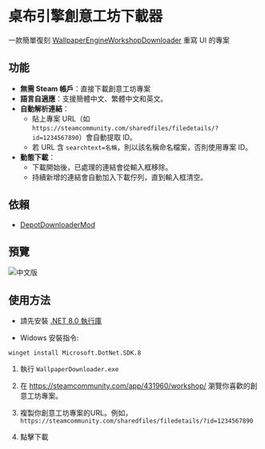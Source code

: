 # 桌布引擎創意工坊下載器

一款簡單復刻 [WallpaperEngineWorkshopDownloader](https://github.com/oureveryday/WallpaperEngineWorkshopDownloader) 重寫 UI 的專案

## 功能  

- **無需 Steam 帳戶**：直接下載創意工坊專案
- **語言自適應**：支援簡體中文、繁體中文和英文。
- **自動解析連結**：
  - 貼上專案 URL（如 `https://steamcommunity.com/sharedfiles/filedetails/?id=1234567890`）會自動提取 ID。
  - 若 URL 含 `searchtext=名稱`，則以該名稱命名檔案，否則使用專案 ID。
- **動態下載**：
  - 下載開始後，已處理的連結會從輸入框移除。
  - 持續新增的連結會自動加入下載佇列，直到輸入框清空。

## 依賴  

- [DepotDownloaderMod](https://github.com/oureveryday/DepotDownloaderMod)

## 預覽

![中文版](https://github.com/user-attachments/assets/cf9acb4a-f7bd-422a-a6ec-916c266b44c6)


## 使用方法  

* 請先安裝 [.NET 8.0 執行庫](https://dotnet.microsoft.com/download/dotnet/8.0/runtime)

* Widows 安裝指令:
```
winget install Microsoft.DotNet.SDK.8
```

1. 執行 `WallpaperDownloader.exe`

2. 在 <https://steamcommunity.com/app/431960/workshop/> 瀏覽你喜歡的創意工坊專案。

3. 複製你創意工坊專案的URL。例如，`https://steamcommunity.com/sharedfiles/filedetails/?id=1234567890`

4. 點擊下載